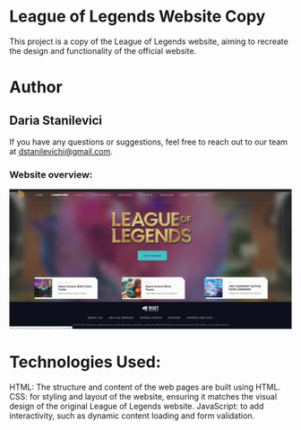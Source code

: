 # League of Legends Website Copy

This project is a copy of the League of Legends website, aiming to recreate the design and functionality of the official website. 

# Author
## Daria Stanilevici
If you have any questions or suggestions, feel free to reach out to our team at dstanilevichi@gmail.com.

### Website overview:
![Overview](images/website.png)

# Technologies Used:
HTML: The structure and content of the web pages are built using HTML.
CSS: for styling and layout of the website, ensuring it matches the visual design of the original League of Legends website.
JavaScript: to add interactivity, such as dynamic content loading and form validation.

